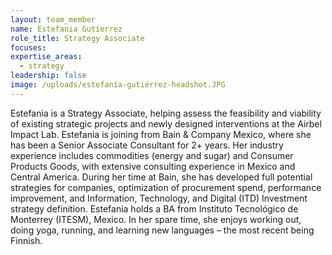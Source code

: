 ```yaml
---
layout: team_member
name: Estefania Gutierrez
role_title: Strategy Associate
focuses:
expertise_areas:
  - strategy
leadership: false
image: /uploads/estefanía-gutiérrez-headshot.JPG
---
```


Estefania is a Strategy Associate, helping assess the feasibility and viability of existing strategic projects and newly designed interventions at the Airbel Impact Lab. Estefania is joining from Bain & Company Mexico, where she has been a Senior Associate Consultant for 2+ years. Her industry experience includes commodities (energy and sugar) and Consumer Products Goods, with extensive consulting experience in Mexico and Central America. During her time at Bain, she has developed full potential strategies for companies, optimization of procurement spend, performance improvement, and Information, Technology, and Digital (ITD) Investment strategy definition. Estefania holds a BA from Instituto Tecnol&oacute;gico de Monterrey (ITESM), Mexico. In her spare time, she enjoys working out, doing yoga, running, and learning new languages – the most recent being Finnish.

&nbsp;
